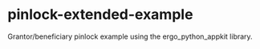 # pinlock-extended-example
Grantor/beneficiary pinlock example using the ergo_python_appkit library.
